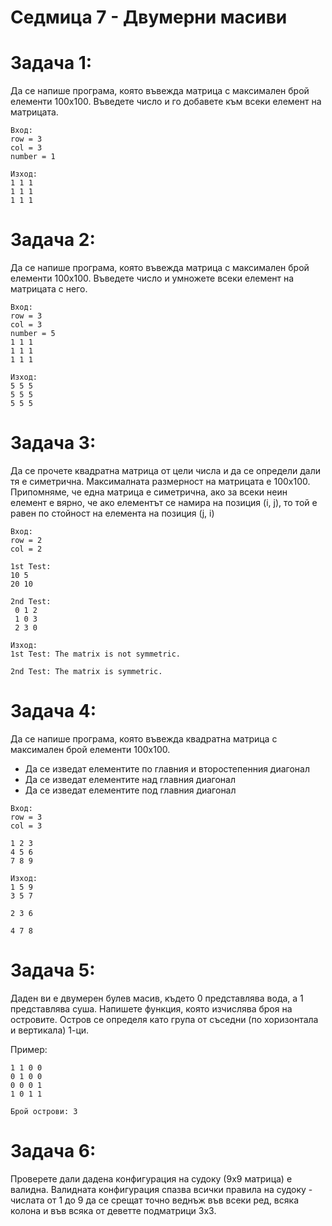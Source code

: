 # Седмица 7 - Двумерни масиви

Задача 1:
=
Да се напише програма, която въвежда матрица с максимален брой елементи 100х100.
Въведете число и го добавете към всеки елемент на матрицата.
```
Вход: 
row = 3
col = 3
number = 1

Изход: 
1 1 1 
1 1 1
1 1 1
```

Задача 2:
=
Да се напише програма, която въвежда матрица с максимален брой елементи 100х100.
Въведете число и умножете всеки елемент на матрицата с него.
```
Вход: 
row = 3
col = 3
number = 5
1 1 1 
1 1 1
1 1 1

Изход: 
5 5 5 
5 5 5
5 5 5
```

Задача 3:
=
Да се прочете квадратна матрица от цели числа и да се определи дали тя е симетрична.
Максималната размерност на матрицата е 100х100. Припомняме, че една матрица е
симетрична, ако за всеки неин елемент е вярно, че ако елементът се намира на позиция (i, j), то
той е равен по стойност на елемента на позиция (j, i)
```
Вход: 
row = 2
col = 2

1st Test:
10 5
20 10

2nd Test:
 0 1 2
 1 0 3 
 2 3 0
 
Изход: 
1st Test: The matrix is not symmetric.

2nd Test: The matrix is symmetric.
```

Задача 4:
=
Да се напише програма, която въвежда квадратна матрица с максимален брой елементи
100х100.
- Да се изведат елементите по главния и второстепенния диагонал
- Да се изведат елементите над главния диагонал
- Да се изведат елементите под главния диагонал
```
Вход: 
row = 3
col = 3

1 2 3 
4 5 6
7 8 9

Изход: 
1 5 9
3 5 7

2 3 6

4 7 8
```

Задача 5:
=
Даден ви е двумерен булев масив, където 0 представлява вода, а 1 представлява суша. Напишете функция, която изчислява броя на островите. Остров се определя като група от съседни (по хоризонтала и вертикала) 1-ци.

Пример:
```
1 1 0 0
0 1 0 0
0 0 0 1
1 0 1 1

Брой острови: 3
```

Задача 6:
=
Проверете дали дадена конфигурация на судоку (9x9 матрица) е валидна. Валидната конфигурация спазва всички правила на судоку - числата от 1 до 9 да се срещат точно веднъж във всеки ред, всяка колона и във всяка от деветте подматрици 3x3.
